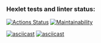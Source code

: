 ### Hexlet tests and linter status:
[![Actions Status](https://github.com/nikbyar/python-project-lvl1/workflows/hexlet-check/badge.svg)](https://github.com/nikbyar/python-project-lvl1/actions)
[![Maintainability](https://api.codeclimate.com/v1/badges/1f20f4e73e1e4ba1594f/maintainability)](https://codeclimate.com/github/nikbyar/python-project-lvl1/maintainability)



[![asciicast](https://asciinema.org/a/567569.svg)](https://asciinema.org/a/567569)
[![asciicast](https://asciinema.org/a/567816.svg)](https://asciinema.org/a/567816)
